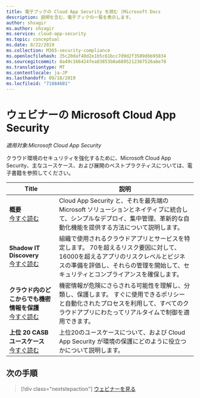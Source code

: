 ```yaml
---
title: 電子ブックの Cloud App Security を読む |Microsoft Docs
description: 説明を含む、電子ブックの一覧を表示します。
author: shsagir
ms.author: shsagir
ms.service: cloud-app-security
ms.topic: conceptual
ms.date: 8/22/2019
ms.collection: M365-security-compliance
ms.openlocfilehash: 35c20daf40d2e1b5c61bcc7d9d2f3589dbb95834
ms.sourcegitcommit: 8a49c166424fea83853b0a6895212367526abe78
ms.translationtype: MT
ms.contentlocale: ja-JP
ms.lasthandoff: 09/18/2019
ms.locfileid: "71084601"
---
```

# <a name="microsoft-cloud-app-security-webinars"></a>ウェビナーの Microsoft Cloud App Security

*適用対象:Microsoft Cloud App Security*

クラウド環境のセキュリティを強化するために、Microsoft Cloud App Security、主なユースケース、および展開のベストプラクティスについては、電子書籍を参照してください。

| Title | 説明 |
| --- | --- |
| **概要**<br>[今すぐ読む](https://go.microsoft.com/fwlink/p/?linkid=2079728) | Cloud App Security と、それを最先端の Microsoft ソリューションとネイティブに統合して、シンプルなデプロイ、集中管理、革新的な自動化機能を提供する方法について説明します。 |
| **Shadow IT Discovery**<br>[今すぐ読む](https://go.microsoft.com/fwlink/p/?linkid=2079805) | 組織で使用されるクラウドアプリとサービスを特定します。 70を超えるリスク要因に対して、16000を超えるアプリのリスクレベルとビジネスの準備を評価し、それらの管理を開始して、セキュリティとコンプライアンスを確保します。 |
| **クラウド内のどこからでも機密情報を保護**<br>[今すぐ読む](https://go.microsoft.com/fwlink/p/?linkid=2079808) | 機密情報が危険にさらされる可能性を理解し、分類し、保護します。 すぐに使用できるポリシーと自動化されたプロセスを利用して、すべてのクラウドアプリにわたってリアルタイムで制御を適用できます。 |
| **上位 20 CASB ユースケース**<br>[今すぐ読む](https://go.microsoft.com/fwlink/p/?linkid=2099428) | 上位20のユースケースについて、および Cloud App Security が環境の保護にどのように役立つかについて説明します。 |

## <a name="next-steps"></a>次の手順

> [!div class="nextstepaction"]
[ウェビナーを見る](webinars.md)
